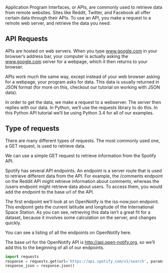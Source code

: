 Application Program Interfaces, or APIs, are commonly used to retrieve data from remote websites. Sites like Reddit, Twitter, and Facebook all offer certain data through their APIs. To use an API, you make a request to a remote web server, and retrieve the data you need.

## API Requests
APIs are hosted on web servers. When you type www.google.com in your browser’s address bar, your computer is actually asking the www.google.com server for a webpage, which it then returns to your browser.

APIs work much the same way, except instead of your web browser asking for a webpage, your program asks for data. This data is usually returned in JSON format (for more on this, checkout our tutorial on working with JSON data).

In order to get the data, we make a request to a webserver. The server then replies with our data. In Python, we’ll use the requests library to do this. In this Python API tutorial we’ll be using Python 3.4 for all of our examples.

## Type of requests
There are many different types of requests. The most commonly used one, a GET request, is used to retrieve data.

We can use a simple GET request to retrieve information from the Spotify API.

Spotify has several API endpoints. An endpoint is a server route that is used to retrieve different data from the API. For example, the /comments endpoint on the Reddit API might retrieve information about comments, whereas the /users endpoint might retrieve data about users. To access them, you would add the endpoint to the base url of the API.

The first endpoint we’ll look at on OpenNotify is the iss-now.json endpoint. This endpoint gets the current latitude and longitude of the International Space Station. As you can see, retrieving this data isn’t a great fit for a dataset, because it involves some calculation on the server, and changes quickly.

You can see a listing of all the endpoints on OpenNotify here.

The base url for the OpenNotify API is http://api.open-notify.org, so we’ll add this to the beginning of all of our endpoints.


```python
import requests
response = requests.get(url='https://api.spotify.com/v1/search', params= {'q':'Radiohead', 'type':'playlist'})
response_json = response.json()
```
